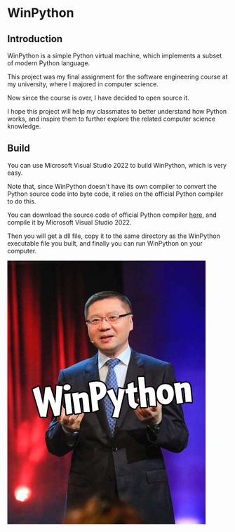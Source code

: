 # WinPython

## Introduction

WinPython is a simple Python virtual machine, which implements a subset of modern Python language.

This project was my final assignment for the software engineering course at my university, where I majored in computer science. 

Now since the course is over, I have decided to open source it.

I hope this project will help my classmates to better understand how Python works, and inspire them to further explore the related computer science knowledge.

## Build

You can use Microsoft Visual Studio 2022 to build WinPython, which is very easy. 

Note that, since WinPython doesn't have its own compiler to convert the Python source code into byte code, it relies on the official Python compiler to do this. 

You can download the source code of official Python compiler [here](https://github.com/WU-SUNFLOWER/Python-Core), and compile it by Microsoft Visual Studio 2022.

Then you will get a dll file, copy it to the same directory as the WinPython executable file you built, and finally you can run WinPython on your computer.

![logo](https://raw.githubusercontent.com/WU-SUNFLOWER/WinPython/2024.05.21/docs/logo.png)
